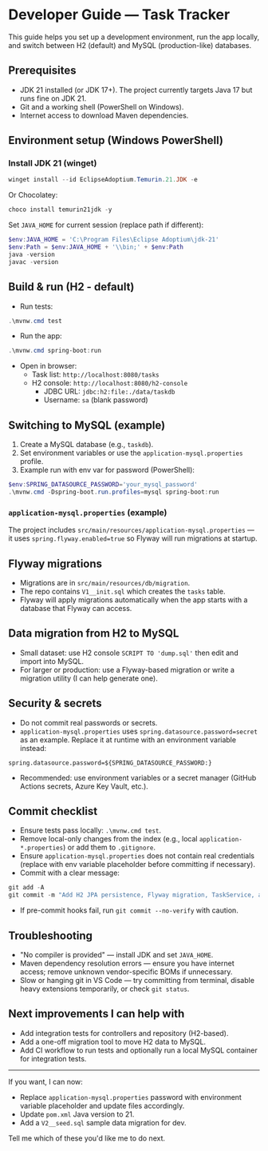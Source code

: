 # Developer Guide — Task Tracker

This guide helps you set up a development environment, run the app locally, and switch between H2 (default) and MySQL (production-like) databases.

## Prerequisites
- JDK 21 installed (or JDK 17+). The project currently targets Java 17 but runs fine on JDK 21.
- Git and a working shell (PowerShell on Windows).
- Internet access to download Maven dependencies.

## Environment setup (Windows PowerShell)
### Install JDK 21 (winget)
```powershell
winget install --id EclipseAdoptium.Temurin.21.JDK -e
```
Or Chocolatey:
```powershell
choco install temurin21jdk -y
```
Set `JAVA_HOME` for current session (replace path if different):
```powershell
$env:JAVA_HOME = 'C:\Program Files\Eclipse Adoptium\jdk-21'
$env:Path = $env:JAVA_HOME + '\\bin;' + $env:Path
java -version
javac -version
```

## Build & run (H2 - default)
- Run tests:
```powershell
.\mvnw.cmd test
```
- Run the app:
```powershell
.\mvnw.cmd spring-boot:run
```
- Open in browser:
  - Task list: `http://localhost:8080/tasks`
  - H2 console: `http://localhost:8080/h2-console`
    - JDBC URL: `jdbc:h2:file:./data/taskdb`
    - Username: `sa` (blank password)

## Switching to MySQL (example)
1. Create a MySQL database (e.g., `taskdb`).
2. Set environment variables or use the `application-mysql.properties` profile.
3. Example run with env var for password (PowerShell):
```powershell
$env:SPRING_DATASOURCE_PASSWORD='your_mysql_password'
.\mvnw.cmd -Dspring-boot.run.profiles=mysql spring-boot:run
```

### `application-mysql.properties` (example)
The project includes `src/main/resources/application-mysql.properties` — it uses `spring.flyway.enabled=true` so Flyway will run migrations at startup.

## Flyway migrations
- Migrations are in `src/main/resources/db/migration`.
- The repo contains `V1__init.sql` which creates the `tasks` table.
- Flyway will apply migrations automatically when the app starts with a database that Flyway can access.

## Data migration from H2 to MySQL
- Small dataset: use H2 console `SCRIPT TO 'dump.sql'` then edit and import into MySQL.
- For larger or production: use a Flyway-based migration or write a migration utility (I can help generate one).

## Security & secrets
- Do not commit real passwords or secrets.
- `application-mysql.properties` uses `spring.datasource.password=secret` as an example. Replace it at runtime with an environment variable instead:
```
spring.datasource.password=${SPRING_DATASOURCE_PASSWORD:}
```
- Recommended: use environment variables or a secret manager (GitHub Actions secrets, Azure Key Vault, etc.).

## Commit checklist
- Ensure tests pass locally: `.\mvnw.cmd test`.
- Remove local-only changes from the index (e.g., local `application-*.properties`) or add them to `.gitignore`.
- Ensure `application-mysql.properties` does not contain real credentials (replace with env variable placeholder before committing if necessary).
- Commit with a clear message:
```powershell
git add -A
git commit -m "Add H2 JPA persistence, Flyway migration, TaskService, and controller refactor"
```
- If pre-commit hooks fail, run `git commit --no-verify` with caution.

## Troubleshooting
- "No compiler is provided" — install JDK and set `JAVA_HOME`.
- Maven dependency resolution errors — ensure you have internet access; remove unknown vendor-specific BOMs if unnecessary.
- Slow or hanging git in VS Code — try committing from terminal, disable heavy extensions temporarily, or check `git status`.

## Next improvements I can help with
- Add integration tests for controllers and repository (H2-based).
- Add a one-off migration tool to move H2 data to MySQL.
- Add CI workflow to run tests and optionally run a local MySQL container for integration tests.

---
If you want, I can now:
- Replace `application-mysql.properties` password with environment variable placeholder and update files accordingly.
- Update `pom.xml` Java version to 21.
- Add a `V2__seed.sql` sample data migration for dev.

Tell me which of these you'd like me to do next.
